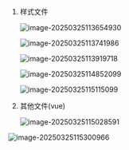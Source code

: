 

1. 样式文件

   

   ![image-20250325113654930](C:\Users\spurs\AppData\Roaming\Typora\typora-user-images\image-20250325113654930.png)

   ![image-20250325113741986](C:\Users\spurs\AppData\Roaming\Typora\typora-user-images\image-20250325113741986.png)

   ![image-20250325113919718](C:\Users\spurs\AppData\Roaming\Typora\typora-user-images\image-20250325113919718.png)

   ![image-20250325114852099](C:\Users\spurs\AppData\Roaming\Typora\typora-user-images\image-20250325114852099.png)

   ![image-20250325115115099](C:\Users\spurs\AppData\Roaming\Typora\typora-user-images\image-20250325115115099.png)

2. 其他文件(vue)

   ![image-20250325115028591](C:\Users\spurs\AppData\Roaming\Typora\typora-user-images\image-20250325115028591.png)

   

![image-20250325115300966](C:\Users\spurs\AppData\Roaming\Typora\typora-user-images\image-20250325115300966.png)